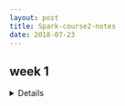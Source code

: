 ```yaml
---
layout: post
title: Spark-course2-notes
date: 2018-07-23
---
```

week 1
---
<details><div markdown="1">
- pattern matching
  - e.g. 
    ```scala
    val f: String => String = { case "ping" => "pong"}
    f("ping")
    ```
  - partial functions
    - e.g.
    ```scala
    val f: PartialFunction[String, String] = { case "ping" => "pong"}
    f.isDefinedAt("ping")
    f.isDefinedAt("pong")
    f("ping")
    ```
- for
  - queries with for
    - remove duplicate: distinct
    ```scala
    { for {
        b1 <- books
        b2 <- books
        if b1.title < b2.title
        a1 <- b1.authors
        a2 <- b2.authors
        if a1 == a2
      } yield a1
    }.distinct
    ```
  - translation of for:  
    the Scala compiler expresses for-expressions in terms of map, flatMap and a very lazy variant of filter
    - ```for (x <- e1) yield e2``` is translated to ```e1.map(x => e2)```
    - ```for(x <- e1 if f; s) yield e2``` is translated to ```for(x <- e1.withFilter(x => f); s) yield e2```
    - ```for(x <- e1; y <- e2; s) yield e3``` is translated to ```e1.flatMap(x => for(y - e2; s) yield e3)```
- <span style='color: red'>Monads</span>
  - e.g.
  ```scala
  trait M[T] {
    def flatMap[U](f: T => M[U]): M[U]
  }
  def unit[T](x: T): M[T]
  ```
  - examples
    - List: unit(x) = List(x)
    - Set: unit(x) = Set(x)
    - Option: unit(x) = Some(x)
    - Generator: unit(x) = single(x)
  - map  
  ```scala
    m map f == m flatMap (x => unit(f(x)))
            == m flatMap (f andThen unit)
  ```
  - Monad Laws: to qualify as a monad
    - associativity:
    ```scala
    m flatMap f flatMap g == m flatMap(x => f(x) flatMap g)
    ```
    - left unit:
    ```scala
    unit(x) flatMap f == f(x)
    ```
    - right unit:
    ```scala
    m flatMap unit == m
    ```
</div></details>
